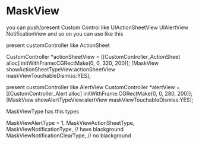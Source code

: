 # MaskView
you can push/present Custom Control like UIActionSheetView  UIAlertView NotificationView and so on
you can use like this

present customController like ActionSheet

CustomController *actionSheetView = [[CustomController_ActionSheet alloc] initWithFrame:CGRectMake(0, 0, 320, 200)];
[MaskView showActionSheetTypeView:actionSheetView maskViewTouchableDismiss:YES];

present customController like AlertView
CustomController *alertView = [[CustomController_Alert alloc] initWithFrame:CGRectMake(0, 0, 280, 200)];
[MaskView showAlertTypeView:alertView maskViewTouchableDismiss:YES];

MaskViewType has this types

MaskViewAlertType = 1,
MaskViewActionSheetType,
MaskViewNotificationType, // have blackground
MaskViewNotificationClearType, // no blackground
